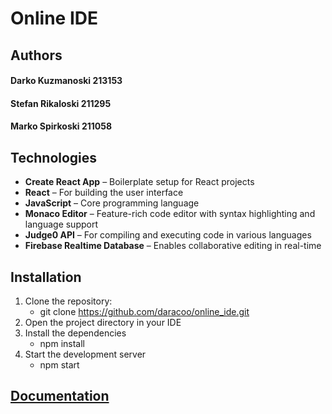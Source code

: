 # Online IDE

## Authors

#### Darko Kuzmanoski 213153
#### Stefan Rikaloski 211295
#### Marko Spirkoski 211058

## Technologies
- **Create React App** – Boilerplate setup for React projects
- **React** – For building the user interface
- **JavaScript** – Core programming language
- **Monaco Editor** – Feature-rich code editor with syntax highlighting and language support
- **Judge0 API** – For compiling and executing code in various languages
- **Firebase Realtime Database** – Enables collaborative editing in real-time


## Installation
  1. Clone the repository:
      - git clone https://github.com/daracoo/online_ide.git
  2. Open the project directory in your IDE
  3. Install the dependencies
      - npm install
  4. Start the development server
      - npm start

## [Documentation](https://github.com/daracoo/online_ide/blob/master/docs/Online%20IDE%20-%20Documentation.pdf)
